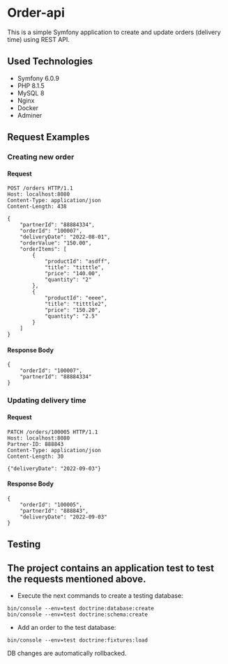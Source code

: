 # Order-api
This is a simple Symfony application to create and update orders (delivery time) using REST API.

## Used Technologies
- Symfony 6.0.9
- PHP 8.1.5
- MySQL 8
- Nginx
- Docker
- Adminer

## Request Examples
### Creating new order
#### Request
```
POST /orders HTTP/1.1
Host: localhost:8080
Content-Type: application/json
Content-Length: 438

{
    "partnerId": "88884334",
    "orderId": "100007",
    "deliveryDate": "2022-08-01",
    "orderValue": "150.00",
    "orderItems": [
        {
            "productId": "asdff",
            "title": "titttle",
            "price": "140.00",
            "quantity": "2"
        },
        {
            "productId": "eeee",
            "title": "titttle2",
            "price": "150.20",
            "quantity": "2.5"
        }
    ]
}
```
#### Response Body
```
{
    "orderId": "100007",
    "partnerId": "88884334"
}
```
### Updating delivery time
#### Request
```
PATCH /orders/100005 HTTP/1.1
Host: localhost:8080
Partner-ID: 888843
Content-Type: application/json
Content-Length: 30

{"deliveryDate": "2022-09-03"}
```
#### Response Body
```
{
    "orderId": "100005",
    "partnerId": "888843",
    "deliveryDate": "2022-09-03"
}
```

## Testing
The project contains an application test to test the requests mentioned above.
- 
- Execute the next commands to create a testing database:
```
bin/console --env=test doctrine:database:create
bin/console --env=test doctrine:schema:create
```
- Add an order to the test database:
```
bin/console --env=test doctrine:fixtures:load
```
DB changes are automatically rollbacked.
